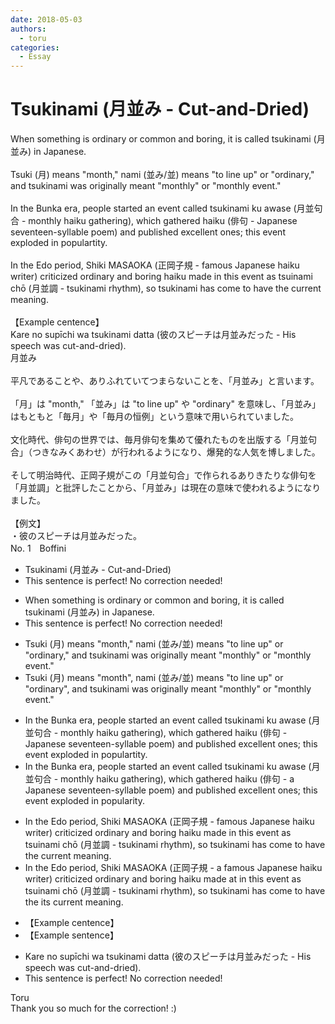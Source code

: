 ```yaml
---
date: 2018-05-03
authors:
  - toru
categories:
  - Essay
---
```


<h1 id="subject_show">Tsukinami (月並み - Cut-and-Dried)</h1>
<div class="date" hidden>May 3, 2018 19:42</div>
<div id="post"><div id="body_show_ori">
When something is ordinary or common and boring, it is called tsukinami (月並み) in Japanese.<br/><br/>Tsuki (月) means "month," nami (並み/並) means "to line up" or "ordinary," and tsukinami was originally meant "monthly" or "monthly event."<br/><br/>In the Bunka era, people started an event called tsukinami ku awase (月並句合 - monthly haiku gathering), which gathered haiku (俳句 - Japanese seventeen-syllable poem) and published excellent ones; this event exploded in populartity.<br/><br/>In the Edo period, Shiki MASAOKA (正岡子規 - famous Japanese haiku writer) criticized ordinary and boring haiku made in this event as tsuinami chō (月並調 - tsukinami rhythm), so tsukinami has come to have the current meaning.<br/><br/>【Example centence】<br/>Kare no supīchi wa tsukinami datta (彼のスピーチは月並みだった - His speech was cut-and-dried).
</div></div>

<!-- more -->

<div id="post_ja"><div id="body_show_mo">
月並み<br/><br/>平凡であることや、ありふれていてつまらないことを、「月並み」と言います。<br/><br/>「月」は "month," 「並み」は "to line up" や "ordinary" を意味し、「月並み」はもともと「毎月」や「毎月の恒例」という意味で用いられていました。<br/><br/>文化時代、俳句の世界では、毎月俳句を集めて優れたものを出版する「月並句合」（つきなみくあわせ）が行われるようになり、爆発的な人気を博しました。<br/><br/>そして明治時代、正岡子規がこの「月並句合」で作られるありきたりな俳句を「月並調」と批評したことから、「月並み」は現在の意味で使われるようになりました。<br/><br/>【例文】<br/>・彼のスピーチは月並みだった。
</div></div>
<div id="block"><div class="first_name"> No. 1　<span class="just_name">Boffini</span></div><div id="block2">
<ul class="correction_field">
<li class="incorrect">Tsukinami (月並み - Cut-and-Dried)</li>
<li class="corrected perfect">This sentence is perfect! No correction needed!</li>
</ul>
<ul class="correction_field">
<li class="incorrect">When something is ordinary or common and boring, it is called tsukinami (月並み) in Japanese.</li>
<li class="corrected perfect">This sentence is perfect! No correction needed!</li>
</ul>
<ul class="correction_field">
<li class="incorrect">Tsuki (月) means "month," nami (並み/並) means "to line up" or "ordinary," and tsukinami was originally meant "monthly" or "monthly event."</li>
<li class="corrected correct">
Tsuki (月) means "month"<span class="f_red">,</span> nami (並み/並) means "to line up" or "ordinary"<span class="f_red">,</span> and tsukinami <span class="sline">was</span> originally meant "monthly" or "monthly event."
</li>
</ul>
<ul class="correction_field">
<li class="incorrect">In the Bunka era, people started an event called tsukinami ku awase (月並句合 - monthly haiku gathering), which gathered haiku (俳句 - Japanese seventeen-syllable poem) and published excellent ones; this event exploded in populartity.</li>
<li class="corrected correct">
In the Bunka era, people started an event called tsukinami ku awase (月並句合 - monthly haiku gathering), which gathered haiku (俳句 - <span class="f_blue">a </span>Japanese seventeen-syllable poem) and published excellent ones; this event exploded in <span class="f_blue">popularity.</span>
</li>
</ul>
<ul class="correction_field">
<li class="incorrect">In the Edo period, Shiki MASAOKA (正岡子規 - famous Japanese haiku writer) criticized ordinary and boring haiku made in this event as tsuinami chō (月並調 - tsukinami rhythm), so tsukinami has come to have the current meaning.</li>
<li class="corrected correct">
In the Edo period, Shiki MASAOKA (正岡子規 - <span class="f_blue">a</span> famous Japanese haiku writer) criticized ordinary and boring haiku made <span class="f_red">at</span> <span class="sline">in</span> this event as tsuinami chō (月並調 - tsukinami rhythm), so tsukinami has come to have <span class="sline">the</span> <span class="f_red">its </span>current meaning.
</li>
</ul>
<ul class="correction_field">
<li class="incorrect">【Example centence】</li>
<li class="corrected correct">
【Example <span class="f_red">s</span>entence】
</li>
</ul>
<ul class="correction_field">
<li class="incorrect">Kare no supīchi wa tsukinami datta (彼のスピーチは月並みだった - His speech was cut-and-dried).</li>
<li class="corrected perfect">This sentence is perfect! No correction needed!</li>
</ul>
</div><div class="name"><span class="just_name">Toru</span><br>
Thank you so much for the correction! :)
</div>
</div>

